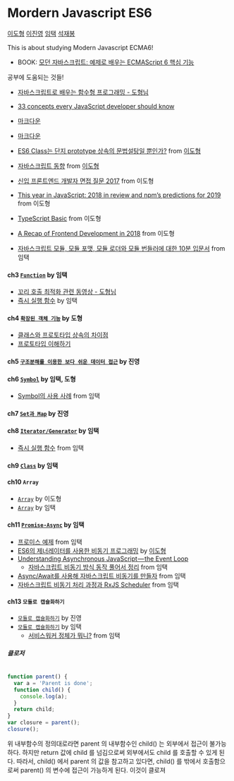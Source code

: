 # Mordern Javascript ES6

[이도형](https://github.com/shine1594)
[이진영](https://github.com/LottieS2)
[임택](https://github.com/intothedeep/)
[석재봉](.)

This is about studying Modern Javascript ECMA6!

- BOOK: [모던 자바스크립트: 예제로 배우는 ECMAScript 6 핵심 기능](https://www.aladin.co.kr/shop/wproduct.aspx?ItemId=122260559)

공부에 도움되는 것들!
- [자바스크립트로 배우는 함수형 프로그래밍 - 도형님](https://www.inflearn.com/course/%ED%95%A8%EC%88%98%ED%98%95-%ED%94%84%EB%A1%9C%EA%B7%B8%EB%9E%98%EB%B0%8D/)
- [33 concepts every JavaScript developer should know](https://github.com/leonardomso/33-js-concepts (edited))
- [마크다운](https://simhyejin.github.io/2016/06/30/Markdown-syntax/#headers)
- [마크다운](https://github.com/adam-p/markdown-here/wiki/Markdown-Cheatsheet)
- [ES6 Class는 단지 prototype 상속의 문법설탕일 뿐인가?](https://gomugom.github.io/is-class-only-a-syntactic-sugar/) from [이도형](https://github.com/shine1594)
- [자바스크립트 동향](https://2018.stateofjs.com/) from [이도형](https://github.com/shine1594)
- [신입 프론트엔드 개발자 면접 질문 2017](https://velog.io/@honeysuckle/%EC%8B%A0%EC%9E%85-%ED%94%84%EB%A1%A0%ED%8A%B8%EC%97%94%EB%93%9C-%EB%A9%B4%EC%A0%91-%EC%A7%88%EB%AC%B8-%EB%AA%A8%EC%9D%8C) from 이도형

- [This year in JavaScript: 2018 in review and npm’s predictions for 2019](https://blog.npmjs.org/post/180868064080/this-year-in-javascript-2018-in-review-and-npms) from 이도형
- [TypeScript Basic](https://www.notion.so/TypeScript-Basic-727820ac0d4544498ebe732e940816f4) from 이도형
- [A Recap of Frontend Development in 2018](https://levelup.gitconnected.com/a-recap-of-frontend-development-in-2018-715724c9441d) from 이도형
- [자바스크립트 모듈, 모듈 포맷, 모듈 로더와 모듈 번들러에 대한 10분 입문서](https://github.com/codepink/codepink.github.com/wiki/%EC%9E%90%EB%B0%94%EC%8A%A4%ED%81%AC%EB%A6%BD%ED%8A%B8-%EB%AA%A8%EB%93%88,-%EB%AA%A8%EB%93%88-%ED%8F%AC%EB%A7%B7,-%EB%AA%A8%EB%93%88-%EB%A1%9C%EB%8D%94%EC%99%80-%EB%AA%A8%EB%93%88-%EB%B2%88%EB%93%A4%EB%9F%AC%EC%97%90-%EB%8C%80%ED%95%9C-10%EB%B6%84-%EC%9E%85%EB%AC%B8%EC%84%9C) from 임택


#### ch3 [`Function`](./ch3.Function.Taek.md) by 임택
- [꼬리 호출 최적화 관련 동영상 - 도형님](./ch3.Function.md#3-9)
- [즉시 실행 함수](http://beomy.tistory.com/9) by 임택

#### ch4 [`확장된 객체 기능`](./ch4.Object.Dohyung.md) by 도형
- [클래스와 프로토타입 상속의 차이점](https://medium.com/javascript-scene/master-the-javascript-interview-what-s-the-difference-between-class-prototypal-inheritance-e4cd0a7562e9)
- [프로토타입 이해하기](https://medium.com/@bluesh55/javascript-prototype-%EC%9D%B4%ED%95%B4%ED%95%98%EA%B8%B0-f8e67c286b67)

#### ch5 [`구조분해를 이용한 보다 쉬운 데이터 접근`](./ch5.Jinyoung.md) by 진영

#### ch6 [`Symbol`](./ch6.Symbol.Taek.md) by 임택, 도형
- [Symbol의 사용 사례](https://blog.perfectacle.com/2017/04/16/es6-symbol/#Symbol%EC%9D%98-%EC%82%AC%EC%9A%A9-%EC%82%AC%EB%A1%80) from 임택

#### ch7 [`Set과 Map`](./ch7.Set.Map.Jinyoung.md) by 진영

#### ch8 [`Iterator/Generator`](./ch8.Iterator.Generator.Taek.md) by 임택
- [즉시 실행 함수](http://beomy.tistory.com/9) from 임택

#### ch9 [`Class`](./ch9.Class.Taek.md) by 임택

#### ch10 `Array`
- [`Array`](./ch10.Array.Dohyung.md) by 이도형
- [`Array`](./ch10.Array.Taek.md) by 임택

####  ch11 [`Promise-Async`](./ch11.Promise.Asynce.Taek.md) by 임택
- [프로미스 예제](https://joshua1988.github.io/web-development/javascript/promise-for-beginners/) from 임택
- [ES6의 제너레이터를 사용한 비동기 프로그래밍](https://meetup.toast.com/posts/73) by [이도형](https://github.com/shine1594)
- [Understanding Asynchronous JavaScript — the Event Loop](https://blog.bitsrc.io/understanding-asynchronous-javascript-the-event-loop-74cd408419ff)
  - [자바스크립트 비동기 방식 동작 풀어서 정리](./ex.js.Asyncronous.EventLoop.Taek.md) from 임택
- [Async/Await를 사용해 자바스크립트 비동기를 만들자](https://blueshw.github.io/2018/02/27/async-await/) from 임택
- [자바스크립트 비동기 처리 과정과 RxJS Scheduler](http://sculove.github.io/blog/2018/01/18/javascriptflow/) from 임택


#### ch13 `모듈로 캡슐화하기`
- [`모듈로 캡슐화하기`](./ch13.Module.Jinyoung.md) by 진영
- [`모듈로 캡슐화하기`](./ch13.Module.Taek.md) by 임택
  - [서비스워커 정체가 뭐니?](https://b.limminho.com/archives/1384) from 임택







##### 클로저
```js

function parent() {
  var a = 'Parent is done';
  function child() {
    console.log(a);
  }
  return child;
}
var closure = parent();
closure();
```
위 내부함수의 정의대로라면 parent 의 내부함수인 child() 는 외부에서 접근이 불가능하다. 하지만 return 값에 child 를 넘김으로써 외부에서도 child 를 호출할 수 있게 된다. 따라서, child() 에서 parent 의 값을 참고하고 있다면, child() 를 밖에서 호출함으로써 parent() 의 변수에 접근이 가능하게 된다. 이것이 클로져
